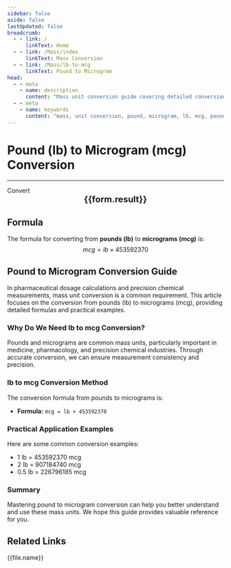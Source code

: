 ```yaml
---
sidebar: false
aside: false
lastUpdated: false
breadcrumb:
  - - link: /
      linkText: Home
  - - link: /Mass/index
      linkText: Mass Conversion
  - - link: /Mass/lb-to-mcg
      linkText: Pound to Microgram
head:
  - - meta
    - name: description
      content: "Mass unit conversion guide covering detailed conversion formulas and explanations from pounds (lb) to micrograms (mcg)."
  - - meta
    - name: keywords
      content: "mass, unit conversion, pound, microgram, lb, mcg, pound to microgram, mass conversion guide"
---
```

# Pound (lb) to Microgram (mcg) Conversion
---
<script setup>
import { onMounted, reactive, inject, ref } from 'vue'
import { NButton, NForm, NFormItem, NInput, NInputNumber, NSelect, NCard, useMessage,NGrid ,NGi } from 'naive-ui'
import { defineClientComponent } from 'vitepress'
import { Mass } from '../files';

const convert = inject('convert')

const form = reactive({
  number: null,
  result: '',
})

const convertHandler = () => {
  if (form.number !== null && !isNaN(form.number)) {
    const convertedValue = parseFloat(form.number) * 453592370
    form.result = `${form.number}lb = ${convertedValue.toFixed(0)}mcg`
  } else {
    form.result = 'Please enter a valid number.'
  }
}
</script>

<n-form size="large" :model="form">
  <n-form-item label="Pound (lb)">
    <n-input-number v-model:value="form.number" placeholder="Enter pounds" style="width: 100%" />
  </n-form-item>
  <n-form-item>
    <n-button type="info" @click="convertHandler" block>Convert</n-button>
  </n-form-item>
</n-form>

<n-card  embedded :bordered="false" hoverable>
  <div  style="text-align:center;font-size:20px;">
    <strong>{{form.result}}</strong>
  </div>
</n-card>

## Formula

The formula for converting from **pounds (lb)** to **micrograms (mcg)** is:
$$ mcg = lb \times 453592370 $$

## Pound to Microgram Conversion Guide

In pharmaceutical dosage calculations and precision chemical measurements, mass unit conversion is a common requirement. This article focuses on the conversion from pounds (lb) to micrograms (mcg), providing detailed formulas and practical examples.

### Why Do We Need lb to mcg Conversion?

Pounds and micrograms are common mass units, particularly important in medicine, pharmacology, and precision chemical industries. Through accurate conversion, we can ensure measurement consistency and precision.

### lb to mcg Conversion Method

The conversion formula from pounds to micrograms is:

- **Formula:** `mcg = lb × 453592370`

### Practical Application Examples

Here are some common conversion examples:

- 1 lb = 453592370 mcg
- 2 lb = 907184740 mcg
- 0.5 lb = 226796185 mcg

### Summary

Mastering pound to microgram conversion can help you better understand and use these mass units. We hope this guide provides valuable reference for you.

## Related Links
<n-grid x-gap="12" :cols="2">
  <n-gi v-for="(file, index) in Mass" :key="index">
    <n-button
      text
      tag="a"
      :href="file.path"
      type="info"
    >
      {{file.name}}
    </n-button>
  </n-gi>
</n-grid>
